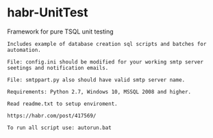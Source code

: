 # habr-UnitTest
Framework for pure TSQL unit testing
    
    Includes example of database creation sql scripts and batches for automation.
    
    File: config.ini should be modified for your working smtp server seetings and notification emails.
    
    File: smtppart.py also should have valid smtp server name.
    
    Requirements: Python 2.7, Windows 10, MSSQL 2008 and higher.
    
    Read readme.txt to setup enviroment.
    
    https://habr.com/post/417569/
    
    To run all script use: autorun.bat

